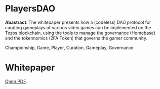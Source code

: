 # PlayersDAO

__Abastract__: The whitepaper presents how a (codeless) DAO protocol for curating gameplays of various video games can be implemented on the Tezos blockchain, using the tools to manage the governance (Homebase) and the tokennomics (2FA Token) that governs the gamer community.

Championship, Game, Player, Curation, Gameplay, Governance

# Whitepaper 
[Open PDF](https://drive.google.com/file/d/1hXas7RMGg2zUgE3obFkeNVE8WpM1g8pi/view?usp=sharing).

